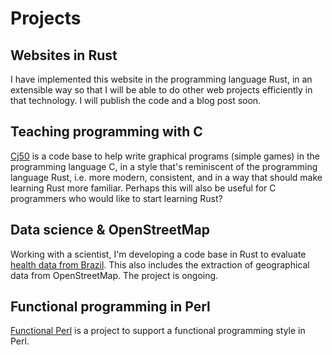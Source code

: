 # Projects

## Websites in Rust

I have implemented this website in the programming language Rust, in
an extensible way so that I will be able to do other web projects
efficiently in that technology. I will publish the code and a blog
post soon.

## Teaching programming with C

[Cj50](https://github.com/pflanze/cj50) is a code base to help write
graphical programs (simple games) in the programming language C, in a
style that's reminiscent of the programming language Rust, i.e. more
modern, consistent, and in a way that should make learning Rust more
familiar. Perhaps this will also be useful for C programmers who would
like to start learning Rust?

## Data science & OpenStreetMap

Working with a scientist, I'm developing a code base in Rust to
evaluate [health data from
Brazil](https://github.com/climatehealthsim/brazildata). This also
includes the extraction of geographical data from OpenStreetMap. The
project is ongoing.

## Functional programming in Perl

[Functional Perl](http://functional-perl.org/) is a project to support
a functional programming style in Perl.

